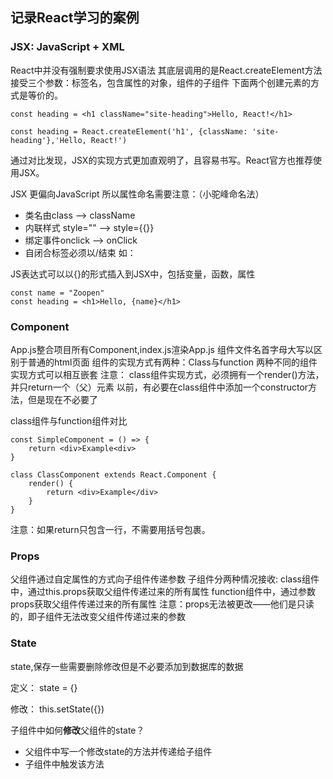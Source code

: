 ## 记录React学习的案例

  
### JSX: JavaScript + XML
React中并没有强制要求使用JSX语法
其底层调用的是React.createElement方法
接受三个参数：标签名，包含属性的对象，组件的子组件
下面两个创建元素的方式是等价的。
```
const heading = <h1 className="site-heading">Hello, React!</h1>
```
```
const heading = React.createElement('h1', {className: 'site-heading'},'Hello, React!')
```
通过对比发现，JSX的实现方式更加直观明了，且容易书写。React官方也推荐使用JSX。


JSX 更偏向JavaScript 所以属性命名需要注意：（小驼峰命名法）
* 类名由class ——> className
* 内联样式 style="" ——> style={{}}
* 绑定事件onclick ——> onClick
* 自闭合标签必须以/结束 如：<img />

JS表达式可以以{}的形式插入到JSX中，包括变量，函数，属性
```
const name = "Zoopen"
const heading = <h1>Hello, {name}</h1>
```

### Component
App.js整合项目所有Component,index.js渲染App.js
组件文件名首字母大写以区别于普通的html页面
组件的实现方式有两种：Class与function
两种不同的组件实现方式可以相互嵌套
注意：
    class组件实现方式，必须拥有一个render()方法，并只return一个（父）元素
    以前，有必要在class组件中添加一个constructor方法，但是现在不必要了

class组件与function组件对比
```
const SimpleComponent = () => {
    return <div>Example<div>
}

class ClassComponent extends React.Component {
    render() {
        return <div>Example</div>
    }
}
```
注意：如果return只包含一行，不需要用括号包裹。

### Props
父组件通过自定属性的方式向子组件传递参数
子组件分两种情况接收:
class组件中，通过this.props获取父组件传递过来的所有属性
function组件中，通过参数props获取父组件传递过来的所有属性
注意：props无法被更改——他们是只读的，即子组件无法改变父组件传递过来的参数

### State
state,保存一些需要删除修改但是不必要添加到数据库的数据

定义： state = {}

修改： this.setState({})

子组件中如何**修改**父组件的state？
* 父组件中写一个修改state的方法并传递给子组件
* 子组件中触发该方法

